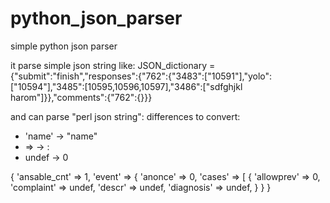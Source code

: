 # python_json_parser
simple python json parser

it parse simple json string like:
JSON_dictionary = {"submit":"finish","responses":{"762":{"3483":["10591"],"yolo":["10594"],"3485":[10595,10596,10597],"3486":["sdfghjkl harom"]}},"comments":{"762":{}}}

and can parse "perl json string":
differences to convert: 
* 'name' -> "name"
* => -> :
* undef -> 0

{
      'ansable_cnt' => 1,
      'event' => {
        'anonce' => 0,
        'cases' => [
          {
            'allowprev' => 0,
            'complaint' => undef,
            'descr' => undef,
            'diagnosis' => undef,
          }
      }
}
